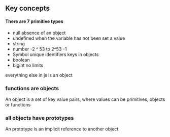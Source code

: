 ## Key concepts
#### There are 7 primitive types
* null absence of an object
* undefined when the variable has not been set a value
* string
* number -2 ^ 53 to 2^53 -1
* Symbol unique identifiers keys in objects
* boolean
* bigint no limits

everything else in js is an object

### functions are objects
An object is a set of key value pairs, where values can be primitives, objects or functions
### all objects have prototypes
An prototype is an implicit reference to another object




